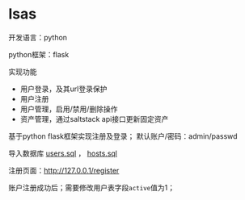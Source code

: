 # lsas

开发语言：python

python框架：flask

实现功能

- 用户登录，及其url登录保护
- 用户注册
- 用户管理，启用/禁用/删除操作
- 资产管理，通过saltstack api接口更新固定资产

基于python flask框架实现注册及登录； 默认账户/密码：admin/passwd

导入数据库 [users.sql](https://github.com/fandaye/lsas/blob/master/doc/users.sql) ， [hosts.sql](https://github.com/fandaye/lsas/blob/master/doc/hosts.sql)

注册页面：http://127.0.0.1/register

账户注册成功后；需要修改用户表字段`active`值为1；
